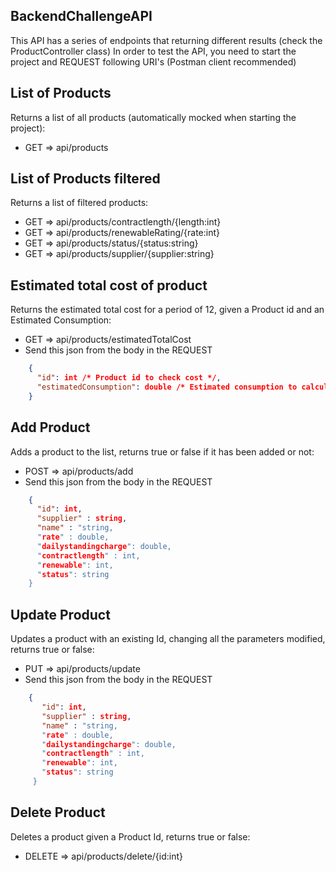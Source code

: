 ## BackendChallengeAPI
This API has a series of endpoints that returning different results (check the ProductController class)
In order to test the API, you need to start the project and REQUEST following URI's (Postman client recommended)

## List of Products
Returns a list of all products (automatically mocked when starting the project):
  * GET => api/products
  
## List of Products filtered
Returns a list of filtered products:
  * GET => api/products/contractlength/{length:int}
  * GET => api/products/renewableRating/{rate:int}
  * GET => api/products/status/{status:string}
  * GET => api/products/supplier/{supplier:string}

## Estimated total cost of product
Returns the estimated total cost for a period of 12, given a Product id and an Estimated Consumption:
  * GET => api/products/estimatedTotalCost 
  * Send this json from the body in the REQUEST 
  ```json    
      { 
        "id": int /* Product id to check cost */, 
        "estimatedConsumption": double /* Estimated consumption to calculate the cost */
      }
  ```
      
## Add Product
Adds a product to the list, returns true or false if it has been added or not:
  * POST => api/products/add
  * Send this json from the body in the REQUEST
  ```json
      {
        "id": int,
        "supplier" : string,
        "name" : "string,
        "rate" : double,
        "dailystandingcharge": double,
        "contractlength" : int,
        "renewable": int,
        "status": string
      }
   ```
    
## Update Product
Updates a product with an existing Id, changing all the parameters modified, returns true or false:
   * PUT => api/products/update
   * Send this json from the body in the REQUEST
   ```json
       {
          "id": int,
          "supplier" : string,
          "name" : "string,
          "rate" : double,
          "dailystandingcharge": double,
          "contractlength" : int,
          "renewable": int,
          "status": string
        }
   ```
       
## Delete Product
Deletes a product given a Product Id, returns true or false:
  * DELETE => api/products/delete/{id:int}
